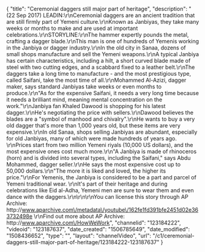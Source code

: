 {
    "title": "Ceremonial daggers still major part of heritage",
    "description": "(22 Sep 2017) LEADIN:\r\nCeremonial daggers are an ancient tradition that are still firmly part of Yemeni culture.\r\nKnown as Janbiyas, they take many weeks or months to make and are used at important celebrations.\r\nSTORYLINE:\r\nThe hammer expertly pounds the metal, crafting a dagger blade.\r\nThis man is one of hundreds of Yemenis working in the Janbiya or dagger industry.\r\nIn the old city in Sanaa, dozens of small shops manufacture and sell the Yemeni weapons.\r\nA typical Janbiya has certain characteristics, including a hilt, a short curved blade made of steel with two cutting edges, and a scabbard fixed to a leather belt.\r\nThe daggers take a long time to manufacture - and the most prestigious type, called Saifani, take the most time of all.\r\nMohammed Al-Azizi, dagger maker, says standard Janbiyas take weeks or even months to produce.\r\n\"As for the expensive Saifani, it needs a very long time because it needs a brilliant mind, meaning mental concentration on the work.\"\r\nJanbiya fan Khaled Dawood is shopping for his latest dagger.\r\nHe's negotiating the price with sellers.\r\nDawood believes the blades are a \"symbol of manhood and chivalry\".\r\nHe wants to buy a very old dagger that's more than 1,000 years old, but these items are very expensive.\r\nIn old Sanaa, shops selling Janbiyas are abundant, especially for old Janbiyas, many of which were made hundreds of years ago. \r\nPrices start from two million Yemeni riyals (10,000 US dollars), and the most expensive ones cost much more.\r\n\"A Janbiya is made of rhinoceros (horn) and is divided into several types, including the Saifani,\" says Abdu Mohammed, dagger seller.\r\nHe says the most expensive cost up to 50,000 dollars.\r\n\"The more it is liked and loved, the higher its price.\"\r\nFor Yemenis, the Janbiya is considered to be a part and parcel of Yemeni traditional wear. \r\nIt's part of their heritage and during celebrations like Eid al-Adha, Yemeni men are sure to wear them and even dance with the daggers.\r\n\r\n\r\nYou can license this story through AP Archive: http:\/\/www.aparchive.com\/metadata\/youtube\/162fe1fd391bfe2451d02e363732498e \r\nFind out more about AP Archive: http:\/\/www.aparchive.com\/HowWeWork",
    "channelid": "123184222",
    "videoid": "123187637",
    "date_created": "1506785649",
    "date_modified": "1508436652",
    "type": "",
    "layout": "channelVideo",
    "url": "\/c1\/ceremonial-daggers-still-major-part-of-heritage\/123184222-123187637"
}